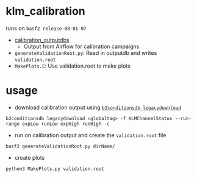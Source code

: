 # klm_calibration

runs on `basf2 release-08-01-07`

 - [calibration_outputdbs](calibration_outputdbs)
    - Output from Airflow for calibration campaigns
 - `generateValidationRoot.py`: Read in outputdb and writes `validation.root`
 - `MakePlots.C`: Use validation.root to make plots

# usage
 
 - download calibration output using [`b2conditionsdb legacydownload`](https://software.belle2.org/development/sphinx/framework/doc/tools/06-b2conditionsdb.html#legacydownload)
```
b2conditionsdb legacydownload <globaltag> -f KLMChannelStatus --run-range expLow runLow expHigh runHigh -c
```
 - run on calibration output and create the `validation.root` file

```
basf2 generateValidationRoot.py dirName/
```

 - create plots

```
python3 MakePlots.py validation.root
```

